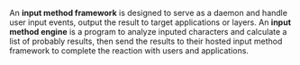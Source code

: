 An **input method framework** is designed to serve as a daemon and handle user input events, output the result to target applications or layers.
An **input method engine** is a program to analyze inputed characters and calculate a list of probably results, then send the results to their hosted input method framework to complete the reaction with users and applications.